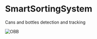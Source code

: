 # SmartSortingSystem
Cans and bottles detection and tracking

![OBB]([URL](https://drive.google.com/file/d/1xhzbvAmF5uhKywVMDikyNMwZXdfvKO0o/view?usp=drive_link)https://drive.google.com/file/d/1xhzbvAmF5uhKywVMDikyNMwZXdfvKO0o/view?usp=drive_link)
